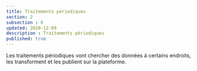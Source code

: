 ```yaml
---
title: Traitements périodiques
section: 2
subsection : 6
updated: 2020-12-09
description : Traitements périodiques
published: true
---
```


Les traitements périodiques vont chercher des données à certains endroits, les transforment et les publient sur la plateforme.
